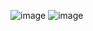 ![image](https://github.com/user-attachments/assets/cc23f7e2-de28-4a1e-9871-337a9fd0a601)
![image](https://github.com/user-attachments/assets/60171c26-0c33-4933-9722-1ac11d00d918)
